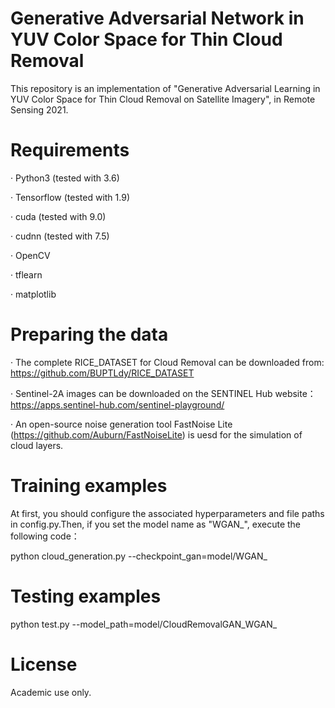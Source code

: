# Generative Adversarial Network in YUV Color Space for Thin Cloud Removal
This repository is an implementation of "Generative Adversarial Learning in YUV Color Space for Thin Cloud Removal on Satellite Imagery", in Remote Sensing 2021.
# Requirements
· Python3 (tested with 3.6) 

· Tensorflow (tested with 1.9)

· cuda (tested with 9.0)

· cudnn (tested with 7.5)

· OpenCV

· tflearn

· matplotlib

# Preparing the data
· The complete RICE_DATASET for Cloud Removal can be downloaded from:
https://github.com/BUPTLdy/RICE_DATASET

· Sentinel-2A images can be downloaded on the SENTINEL Hub website：https://apps.sentinel-hub.com/sentinel-playground/

· An open-source noise generation tool FastNoise Lite (https://github.com/Auburn/FastNoiseLite) is uesd for the simulation of cloud layers.

# Training examples
At first, you should configure the associated hyperparameters and file paths in config.py.Then, if you set the model name as "WGAN_", execute the following code：

python cloud_generation.py --checkpoint_gan=model/WGAN_

# Testing examples
python test.py  --model_path=model/CloudRemovalGAN_WGAN_

# License
Academic use only.
